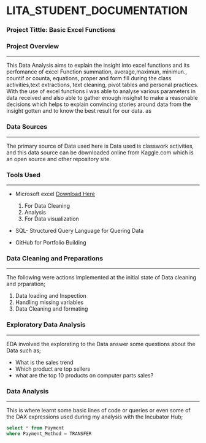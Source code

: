 # LITA_STUDENT_DOCUMENTATION

### Project Tittle: Basic Excel Functions

### Project Overview
---
This Data Analysis aims to explain the insight into excel functions and its perfomance of excel Function summation, average,maximun, minimun., countif or counta, equations, proper and form fill during the class activities,text extractions, text cleaning, pivot tables and personal practices. With the use of excel functions i was able to analyse various parameters in data received and also able to gather enough insighst to make a reasonable decisions which helps to explain convincing stories around data from the insight gotten and to know the best result for our data. as

### Data Sources
---
The primary source of Data used here is Data used is classwork activities, and this data source can be downloaded online from Kaggle.com which is an open source and other repository site.

### Tools Used
---
- Microsoft excel  [Download Here](https://www.microsoft.com)
   1. For Data Cleaning
   2. Analysis
   3. For Data visualization

- SQL- Structured Query Language for Quering Data
-  GitHub for Portfolio Building

  ### Data Cleaning and Preparations
  ---
  The following were actions implemented at the initial state of Data cleaning and prparation;
  1. Data loading and Inspection
  2. Handling missing variables
  3. Data Cleaning and formating

### Exploratory Data Analysis 
---
EDA involved the explorating to the Data answer some questions about the Data such as;
- What is the sales trend
- Which product are top sellers
- what are the top 10 products on computer parts sales?

### Data Analysis
---
This is where learnt some basic lines of code or queries or even some of the DAX expressions used during my analysis with the Incubator Hub;



```SQL
select * from Payment
where Payment_Method = TRANSFER
```


